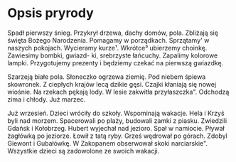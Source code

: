 # Opsis pryrody

Spadł pierwszy śnieg. Przykrył drzewa, dachy domów, pola. Zbliżają się święta Bożego Narodzenia. Pomagamy w porządkach. Sprzątamy' w naszych pokojach. Wycieramy kurze¹. Wkrótce³ ubierzemy choinkę. Zawiesimy bombki, gwiazd- ki, srebrzyste łańcuchy. Zapalimy kolorowe lampki. Przygotujemy prezenty i będziemy czekać na pierwszą gwiazdkę.

Szarzeją białe pola. Słoneczko ogrzewa ziemię. Pod niebem śpiewa skowronek. Z ciepłych krajów lecą dzikie gęsi. Czajki kłaniają się nowej wiośnie. Na rzekach pękają lody. W lesie zakwitła przyłaszczka". Odchodzą zima i chłody. Już marzec. 

Już wrzesień. Dzieci wróciły do szkoły. Wspominają wakacje. Hela i Krzyś byli nad morzem. Spacerowali po plaży, budowali zamki z piasku. Zwiedzili Gdańsk i Kołobrzeg. Hubert wyjechał nad jezioro. Spał w namiocie. Pływał żagłówką po jeziorze. Łowił z tatą ryby. Grześ wędrował po górach. Zdobyl Giewont i Gubałówkę. W Zakopanem obserwował skoki narciarskie". Wszystkie dzieci są zadowolone ze swoich wakacji.